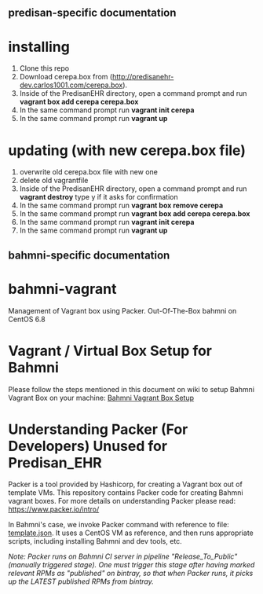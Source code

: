 ## predisan-specific documentation

# installing

1. Clone this repo
2. Download cerepa.box from (http://predisanehr-dev.carlos1001.com/cerepa.box).
3. Inside of the PredisanEHR directory, open a command prompt and run **vagrant box add cerepa cerepa.box**
4. In the same command prompt run **vagrant init cerepa**
5. In the same command prompt run **vagrant up**

# updating (with new cerepa.box file)
1. overwrite old cerepa.box file with new one
2. delete old vagrantfile
3. Inside of the PredisanEHR directory, open a command prompt and run **vagrant destroy** type y if it asks for confirmation
4. In the same command prompt run **vagrant box remove cerepa**
5. In the same command prompt run **vagrant box add cerepa cerepa.box**
6. In the same command prompt run **vagrant init cerepa**
7. In the same command prompt run **vagrant up**

## bahmni-specific documentation

# bahmni-vagrant

Management of Vagrant box using Packer.  Out-Of-The-Box bahmni on CentOS 6.8


# Vagrant / Virtual Box Setup for Bahmni

Please follow the steps mentioned in this document on wiki to setup Bahmni Vagrant Box on your machine:
[Bahmni Vagrant Box Setup](https://bahmni.atlassian.net/wiki/display/BAH/Bahmni+Virtual+Box)


# Understanding Packer (For Developers) **Unused for Predisan_EHR** 

Packer is a tool provided by Hashicorp, for creating a Vagrant box out of template VMs. This repository
contains Packer code for creating Bahmni vagrant boxes. For more details on understanding Packer please
read: https://www.packer.io/intro/

In Bahmni's case, we invoke Packer command with reference to file: [template.json](packer/template.json).
It uses a CentOS VM as reference, and then runs appropriate scripts, including installing Bahmni and dev tools, etc.

_Note: Packer runs on Bahmni CI server in pipeline "Release_To_Public" (manually triggered stage). One must trigger this stage after having marked relevant RPMs as "published" on bintray, so that when Packer runs, it picks up the LATEST published RPMs from bintray._
